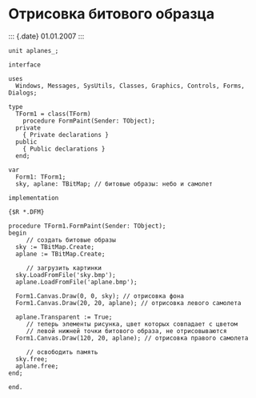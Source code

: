 Отрисовка битового образца
==========================

::: {.date}
01.01.2007
:::

    unit aplanes_;
     
    interface
     
    uses
      Windows, Messages, SysUtils, Classes, Graphics, Controls, Forms, Dialogs;
     
    type
      TForm1 = class(TForm)
        procedure FormPaint(Sender: TObject);
      private
        { Private declarations }
      public
        { Public declarations }
      end;
     
    var
      Form1: TForm1;
      sky, aplane: TBitMap; // битовые образы: небо и самолет
     
    implementation
     
    {$R *.DFM}
     
    procedure TForm1.FormPaint(Sender: TObject);
    begin
         // создать битовые образы
      sky := TBitMap.Create;
      aplane := TBitMap.Create;
     
         // загрузить картинки
      sky.LoadFromFile('sky.bmp');
      aplane.LoadFromFile('aplane.bmp');
     
      Form1.Canvas.Draw(0, 0, sky); // отрисовка фона
      Form1.Canvas.Draw(20, 20, aplane); // отрисовка левого самолета
     
      aplane.Transparent := True;
         // теперь элементы рисунка, цвет которых совпадает с цветом
         // левой нижней точки битового образа, не отрисовываются
      Form1.Canvas.Draw(120, 20, aplane); // отрисовка правого самолета
     
         // освободить память
      sky.free;
      aplane.free;
    end;
     
    end.
